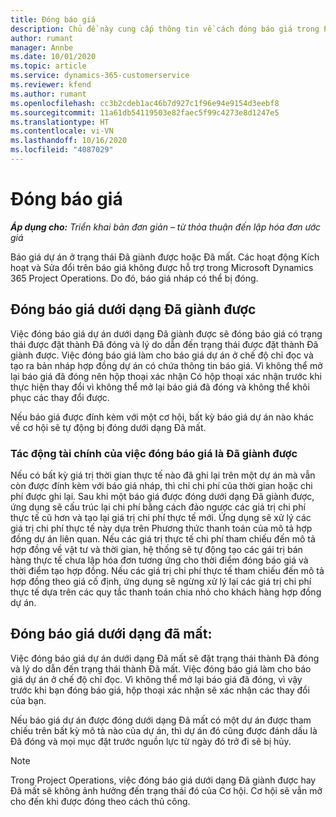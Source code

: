 ```yaml
---
title: Đóng báo giá
description: Chủ đề này cung cấp thông tin về cách đóng báo giá trong Project Operations.
author: rumant
manager: Annbe
ms.date: 10/01/2020
ms.topic: article
ms.service: dynamics-365-customerservice
ms.reviewer: kfend
ms.author: rumant
ms.openlocfilehash: cc3b2cdeb1ac46b7d927c1f96e94e9154d3eebf8
ms.sourcegitcommit: 11a61db54119503e82faec5f99c4273e8d1247e5
ms.translationtype: HT
ms.contentlocale: vi-VN
ms.lasthandoff: 10/16/2020
ms.locfileid: "4087029"
---
```

# <a name="close-quotes"></a>Đóng báo giá 

_**Áp dụng cho:** Triển khai bản đơn giản – từ thỏa thuận đến lập hóa đơn ước giá_

Báo giá dự án ở trạng thái Đã giành được hoặc Đã mất. Các hoạt động Kích hoạt và Sửa đổi trên báo giá không được hỗ trợ trong Microsoft Dynamics 365 Project Operations. Do đó, báo giá nháp có thể bị đóng.

## <a name="close-a-quote-as-won"></a>Đóng báo giá dưới dạng Đã giành được

Việc đóng báo giá dự án dưới dạng Đã giành được sẽ đóng báo giá có trạng thái được đặt thành Đã đóng và lý do dẫn đến trạng thái được đặt thành Đã giành được. Việc đóng báo giá làm cho báo giá dự án ở chế độ chỉ đọc và tạo ra bản nháp hợp đồng dự án có chứa thông tin báo giá. Vì không thể mở lại báo giá đã đóng nên hộp thoại xác nhận Có hộp thoại xác nhận trước khi thực hiện thay đổi vì không thể mở lại báo giá đã đóng và không thể khôi phục các thay đổi được.

Nếu báo giá được đính kèm với một cơ hội, bất kỳ báo giá dự án nào khác về cơ hội sẽ tự động bị đóng dưới dạng Đã mất.

### <a name="financial-impact-of-closing-a-quote-as-won"></a>Tác động tài chính của việc đóng báo giá là Đã giành được

Nếu có bất kỳ giá trị thời gian thực tế nào đã ghi lại trên một dự án mà vẫn còn được đính kèm với báo giá nháp, thì chỉ chi phí của thời gian hoặc chi phí được ghi lại. Sau khi một báo giá được đóng dưới dạng Đã giành được, ứng dụng sẽ cấu trúc lại chi phí bằng cách đảo ngược các giá trị chi phí thực tế cũ hơn và tạo lại giá trị chi phí thực tế mới. Ứng dụng sẽ xử lý các giá trị chi phí thực tế này dựa trên Phương thức thanh toán của mô tả hợp đồng dự án liên quan. Nếu các giá trị thực tế chi phí tham chiếu đến mô tả hợp đồng về vật tư và thời gian, hệ thống sẽ tự động tạo các gái trị bán hàng thực tế chưa lập hóa đơn tương ứng cho thời điểm đóng báo giá và thời điểm tạo hợp đồng. Nếu các giá trị chi phí thực tế tham chiếu đến mô tả hợp đồng theo giá cố định, ứng dụng sẽ ngừng xử lý lại các giá trị chi phí thực tế dựa trên các quy tắc thanh toán chia nhỏ cho khách hàng hợp đồng dự án.

## <a name="closing-a-quote-as-lost"></a>Đóng báo giá dưới dạng đã mất:

Việc đóng báo giá dự án dưới dạng Đã mất sẽ đặt trạng thái thành Đã đóng và lý do dẫn đến trạng thái thành Đã mất. Việc đóng báo giá làm cho báo giá dự án ở chế độ chỉ đọc. Vì không thể mở lại báo giá đã đóng, vì vậy trước khi bạn đóng báo giá, hộp thoại xác nhận sẽ xác nhận các thay đổi của bạn.

Nếu báo giá dự án được đóng dưới dạng Đã mất có một dự án được tham chiếu trên bất kỳ mô tả nào của dự án, thì dự án đó cũng được đánh dấu là Đã đóng và mọi mục đặt trước nguồn lực từ ngày đó trở đi sẽ bị hủy.

> [!NOTE]
> Trong Project Operations, việc đóng báo giá dưới dạng Đã giành được hay Đã mất sẽ không ảnh hưởng đến trạng thái đó của Cơ hội. Cơ hội sẽ vẫn mở cho đến khi được đóng theo cách thủ công.
